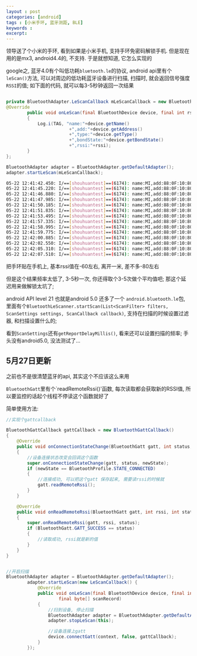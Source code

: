 ```yaml
---
layout : post
categories: [android]
tags : [小米手环, 蓝牙测距, BLE]
keywords :
excerpt:
---
```



领导送了个小米的手环, 看到如果是小米手机, 支持手环免密码解锁手机. 但是现在用的是mx3, android4.4的, 不支持. 于是就想知道, 它怎么实现的

google之, 蓝牙4.0有个叫低功耗`bluetooth.le`的协议, android api里有个`leScan()`方法, 可以对周边的低功耗蓝牙设备进行扫描, 扫描时, 就会返回信号强度`RSSI`的值; 如下面的代码, 就可以每3-5秒钟返回一次结果

```java

private BluetoothAdapter.LeScanCallback	mLeScanCallback = new BluetoothAdapter.LeScanCallback() {
@Override
		public void onLeScan(final BluetoothDevice device, final int rssi,final byte[] scanRecord)
		{
			Log.i(TAG, "name:"+device.getName()
						+",add:"+device.getAddress()
						+",type:"+device.getType()
						+",bondState:"+device.getBondState()
						+",rssi:"+rssi);
		}
};

BluetoothAdapter adapter = BluetoothAdapter.getDefaultAdapter();
adapter.startLeScan(mLeScanCallback);

```

```bash
05-22 12:41:42.450: I/==[shouhuantest]==(6174): name:MI,add:88:0F:10:80:A2:4A,type:2,bondState:12,rssi:-59
05-22 12:41:45.220: I/==[shouhuantest]==(6174): name:MI,add:88:0F:10:80:A2:4A,type:2,bondState:12,rssi:-60
05-22 12:41:46.880: I/==[shouhuantest]==(6174): name:MI,add:88:0F:10:80:A2:4A,type:2,bondState:12,rssi:-61
05-22 12:41:47.985: I/==[shouhuantest]==(6174): name:MI,add:88:0F:10:80:A2:4A,type:2,bondState:12,rssi:-58
05-22 12:41:50.185: I/==[shouhuantest]==(6174): name:MI,add:88:0F:10:80:A2:4A,type:2,bondState:12,rssi:-60
05-22 12:41:51.835: I/==[shouhuantest]==(6174): name:MI,add:88:0F:10:80:A2:4A,type:2,bondState:12,rssi:-68
05-22 12:41:53.495: I/==[shouhuantest]==(6174): name:MI,add:88:0F:10:80:A2:4A,type:2,bondState:12,rssi:-80
05-22 12:41:57.335: I/==[shouhuantest]==(6174): name:MI,add:88:0F:10:80:A2:4A,type:2,bondState:12,rssi:-81
05-22 12:41:58.995: I/==[shouhuantest]==(6174): name:MI,add:88:0F:10:80:A2:4A,type:2,bondState:12,rssi:-75
05-22 12:41:59.775: I/==[shouhuantest]==(6174): name:MI,add:88:0F:10:80:A2:4A,type:2,bondState:12,rssi:-73
05-22 12:42:00.885: I/==[shouhuantest]==(6174): name:MI,add:88:0F:10:80:A2:4A,type:2,bondState:12,rssi:-79
05-22 12:42:02.550: I/==[shouhuantest]==(6174): name:MI,add:88:0F:10:80:A2:4A,type:2,bondState:12,rssi:-77
05-22 12:42:05.310: I/==[shouhuantest]==(6174): name:MI,add:88:0F:10:80:A2:4A,type:2,bondState:12,rssi:-78
05-22 12:42:07.510: I/==[shouhuantest]==(6174): name:MI,add:88:0F:10:80:A2:4A,type:2,bondState:12,rssi:-76
```

把手环贴在手机上, 基本rssi值在-60左右, 离开一米, 差不多-80左右

但是这个结果频率太低了, 3-5秒一次, 你还得取个3-5次做个平均值吧; 那这个延迟用来做解锁太坑了;

android API level 21 也就是android 5.0 还多了一个 `android.bluetooth.le`包, 里面有个`BluetoothLeScanner.startScan(List<ScanFilter> filters, ScanSettings settings, ScanCallback callback)`, 支持在扫描的时候设置过滤器, 和扫描设置什么的;

看到`ScanSettings`还有`getReportDelayMillis()`, 看来还可以设置扫描的频率; 手头没有android5.0, 没法测试了...

## 5月27日更新

之前也不是很清楚蓝牙的api, 其实这个不应该这么来用

`BluetoothGatt`里有个`readRemoteRssi()'函数, 每次读取都会获取新的RSSI值, 所以要监控的话起个线程不停读这个函数就好了

简单使用方法:

```java
//实现个gattcallback

BluetoothGattCallback gattCallback = new BluetoothGattCallback()
{
	@Override
	public void onConnectionStateChange(BluetoothGatt gatt, int status, int newState)
	{
		//设备连接状态改变会回调这个函数
		super.onConnectionStateChange(gatt, status, newState);
		if (newState == BluetoothProfile.STATE_CONNECTED)
		{
			//连接成功, 可以把这个gatt 保存起来, 需要读rssi的时候就
			gatt.readRemoteRssi();
		}
	}

	@Override
	public void onReadRemoteRssi(BluetoothGatt gatt, int rssi, int status)
	{
		super.onReadRemoteRssi(gatt, rssi, status);
		if (BluetoothGatt.GATT_SUCCESS == status)
		{
			//读取成功, rssi就是新的值
		}
	}
}


//开启扫描
BluetoothAdapter adapter = BluetoothAdapter.getDefaultAdapter();
		adapter.startLeScan(new LeScanCallback() {
			@Override
			public void onLeScan(final BluetoothDevice device, final int rssi,
					final byte[] scanRecord)
			{
				//扫到设备, 停止扫描
				BluetoothAdapter adapter = BluetoothAdapter.getDefaultAdapter();
				adapter.stopLeScan(this);

				//设备连接上gatt
				device.connectGatt(context, false, gattCallback);
			}
		});
```
